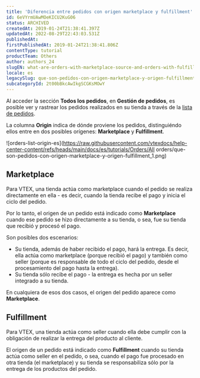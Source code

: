 ```yaml
---
title: 'Diferencia entre pedidos con origen marketplace y fulfillment'
id: 6eVYrmUAwMOeKICU2KuG06
status: ARCHIVED
createdAt: 2019-01-24T21:38:41.397Z
updatedAt: 2022-08-29T22:43:03.531Z
publishedAt: 
firstPublishedAt: 2019-01-24T21:38:41.806Z
contentType: tutorial
productTeam: Others
author: authors_24
slugEN: what-are-orders-with-marketplace-source-and-orders-with-fulfillment-source
locale: es
legacySlug: que-son-pedidos-con-origen-marketplace-y-origen-fulfillment
subcategoryId: 2t00bBkcAwIkgSCGKsMOwY
---
```


Al acceder la sección __Todos los pedidos__, en __Gestión de pedidos__, es posible ver y rastrear los pedidos realizados en su tienda a través de la [lista de pedidos](https://help.vtex.com/es/tutorial/listado-de-pedidos/). 

La columna __Origin__ indica de dónde proviene los pedidos, distinguiéndo ellos entre en dos posibles orígenes: __Marketplace__ y __Fulfillment__.

![orders-list-origin-es](https://raw.githubusercontent.com/vtexdocs/help-center-content/refs/heads/main/docs/es/tutorials/Orders/All orders/que-son-pedidos-con-origen-marketplace-y-origen-fulfillment_1.png)

## Marketplace

Para VTEX, una tienda actúa como marketplace cuando el pedido se realiza directamente en ella - es decir, cuando la tienda recibe el pago y inicia el ciclo del pedido.

Por lo tanto, el origen de un pedido está indicado como __Marketplace__ cuando ese pedido se hizo directamente a su tienda, o sea, fue su tienda que recibió y procesó el pago.

Son posibles dos escenarios:

- Su tienda, además de haber recibido el pago, hará la entrega. Es decir, ella actúa como marketplace (porque recibió el pago) y también como seller (porque es responsable de todo el ciclo del pedido, desde el procesamiento del pago hasta la entrega).
- Su tienda sólo recibe el pago - la entrega es hecha por un seller integrado a su tienda.

En cualquiera de esos dos casos, el origen del pedido aparece como __Marketplace__.

## Fulfillment

Para VTEX, una tienda actúa como seller cuando ella debe cumplir con la obligación de realizar la entrega del producto al cliente.

El origen de un pedido está indicado como __Fulfillment__ cuando su tienda actúa como seller en el pedido, o sea, cuando el pago fue procesado en otra tienda (el marketplace) y su tienda se responsabiliza sólo por la entrega de los productos del pedido.
